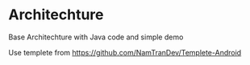 # Architechture
Base Architechture with Java code and simple demo

Use templete from https://github.com/NamTranDev/Templete-Android
